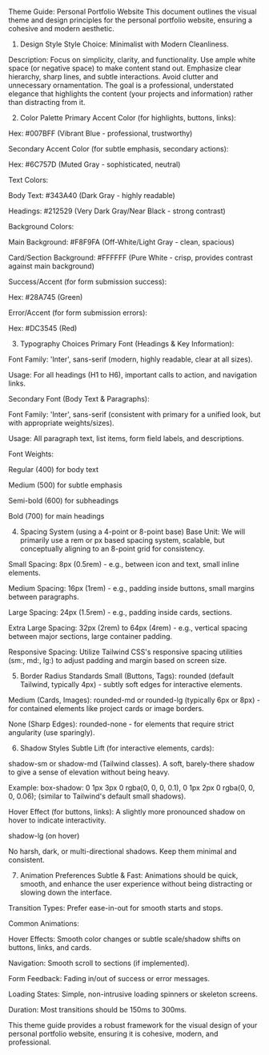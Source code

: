 Theme Guide: Personal Portfolio Website
This document outlines the visual theme and design principles for the personal portfolio website, ensuring a cohesive and modern aesthetic.

1. Design Style
Style Choice: Minimalist with Modern Cleanliness.

Description: Focus on simplicity, clarity, and functionality. Use ample white space (or negative space) to make content stand out. Emphasize clear hierarchy, sharp lines, and subtle interactions. Avoid clutter and unnecessary ornamentation. The goal is a professional, understated elegance that highlights the content (your projects and information) rather than distracting from it.

2. Color Palette
Primary Accent Color (for highlights, buttons, links):

Hex: #007BFF (Vibrant Blue - professional, trustworthy)

Secondary Accent Color (for subtle emphasis, secondary actions):

Hex: #6C757D (Muted Gray - sophisticated, neutral)

Text Colors:

Body Text: #343A40 (Dark Gray - highly readable)

Headings: #212529 (Very Dark Gray/Near Black - strong contrast)

Background Colors:

Main Background: #F8F9FA (Off-White/Light Gray - clean, spacious)

Card/Section Background: #FFFFFF (Pure White - crisp, provides contrast against main background)

Success/Accent (for form submission success):

Hex: #28A745 (Green)

Error/Accent (for form submission errors):

Hex: #DC3545 (Red)

3. Typography Choices
Primary Font (Headings & Key Information):

Font Family: 'Inter', sans-serif (modern, highly readable, clear at all sizes).

Usage: For all headings (H1 to H6), important calls to action, and navigation links.

Secondary Font (Body Text & Paragraphs):

Font Family: 'Inter', sans-serif (consistent with primary for a unified look, but with appropriate weights/sizes).

Usage: All paragraph text, list items, form field labels, and descriptions.

Font Weights:

Regular (400) for body text

Medium (500) for subtle emphasis

Semi-bold (600) for subheadings

Bold (700) for main headings

4. Spacing System (using a 4-point or 8-point base)
Base Unit: We will primarily use a rem or px based spacing system, scalable, but conceptually aligning to an 8-point grid for consistency.

Small Spacing: 8px (0.5rem) - e.g., between icon and text, small inline elements.

Medium Spacing: 16px (1rem) - e.g., padding inside buttons, small margins between paragraphs.

Large Spacing: 24px (1.5rem) - e.g., padding inside cards, sections.

Extra Large Spacing: 32px (2rem) to 64px (4rem) - e.g., vertical spacing between major sections, large container padding.

Responsive Spacing: Utilize Tailwind CSS's responsive spacing utilities (sm:, md:, lg:) to adjust padding and margin based on screen size.

5. Border Radius Standards
Small (Buttons, Tags): rounded (default Tailwind, typically 4px) - subtly soft edges for interactive elements.

Medium (Cards, Images): rounded-md or rounded-lg (typically 6px or 8px) - for contained elements like project cards or image borders.

None (Sharp Edges): rounded-none - for elements that require strict angularity (use sparingly).

6. Shadow Styles
Subtle Lift (for interactive elements, cards):

shadow-sm or shadow-md (Tailwind classes). A soft, barely-there shadow to give a sense of elevation without being heavy.

Example: box-shadow: 0 1px 3px 0 rgba(0, 0, 0, 0.1), 0 1px 2px 0 rgba(0, 0, 0, 0.06); (similar to Tailwind's default small shadows).

Hover Effect (for buttons, links): A slightly more pronounced shadow on hover to indicate interactivity.

shadow-lg (on hover)

No harsh, dark, or multi-directional shadows. Keep them minimal and consistent.

7. Animation Preferences
Subtle & Fast: Animations should be quick, smooth, and enhance the user experience without being distracting or slowing down the interface.

Transition Types: Prefer ease-in-out for smooth starts and stops.

Common Animations:

Hover Effects: Smooth color changes or subtle scale/shadow shifts on buttons, links, and cards.

Navigation: Smooth scroll to sections (if implemented).

Form Feedback: Fading in/out of success or error messages.

Loading States: Simple, non-intrusive loading spinners or skeleton screens.

Duration: Most transitions should be 150ms to 300ms.

This theme guide provides a robust framework for the visual design of your personal portfolio website, ensuring it is cohesive, modern, and professional.
